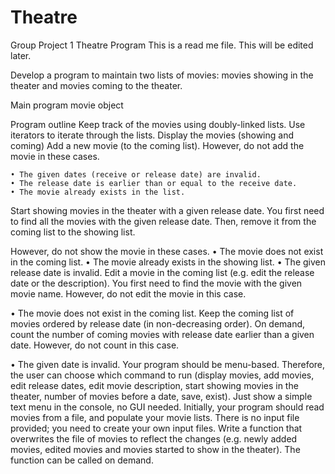 # Theatre
Group Project 1 Theatre Program
This is a read me file. This will be edited later.

Develop a program to maintain two lists of movies: movies showing in the theater and movies coming
to the theater.

Main program
movie object


Program outline
Keep track of the movies using doubly-linked lists.
Use iterators to iterate through the lists.
Display the movies (showing and coming)
Add a new movie (to the coming list).
   However, do not add the movie in these cases.
   
    • The given dates (receive or release date) are invalid.
    • The release date is earlier than or equal to the receive date.
    • The movie already exists in the list.
Start showing movies in the theater with a given release date. You first need to find all the movies with the given release date. Then, remove it from the coming list to the showing list.

  However, do not show the movie in these cases.
   • The movie does not exist in the coming list.
   • The movie already exists in the showing list.
   • The given release date is invalid.
Edit a movie in the coming list (e.g. edit the release date or the description). You first need to find the movie with the given movie name. 
  However, do not edit the movie in this case.
  
   • The movie does not exist in the coming list.
Keep the coming list of movies ordered by release date (in non-decreasing order).
On demand, count the number of coming movies with release date earlier than a given date.
  However, do not count in this case.
  
   • The given date is invalid.
Your program should be menu-based. Therefore, the user can choose which command to run (display movies, add movies, edit release dates, edit movie description, start showing movies in the theater, number of movies before a date, save, exist). Just show a simple text menu in the console, no GUI needed.
Initially, your program should read movies from a file, and populate your movie lists. There is no input file provided; you need to create your own input files.
Write a function that overwrites the file of movies to reflect the changes (e.g. newly added movies, edited movies and movies started to show in the theater). The function can be called on demand.

